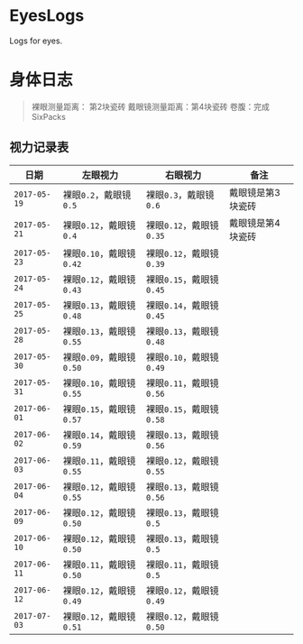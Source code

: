 # EyesLogs
Logs for eyes.

# 身体日志 #

>裸眼测量距离：  第2块瓷砖
>戴眼镜测量距离：第4块瓷砖
>卷腹：完成SixPacks

## 视力记录表

|      日期     |        左眼视力       |        右眼视力         |     备注        |
|  ----        |       ----           |         ----           |       ----      |
| `2017-05-19` | 裸眼`0.2`，戴眼镜`0.5` | 裸眼`0.3`，戴眼镜`0.6`   | 戴眼镜是第3块瓷砖 |
| `2017-05-21` | 裸眼`0.12`，戴眼镜`0.4` | 裸眼`0.12`，戴眼镜`0.35`| 戴眼镜是第4块瓷砖 |
| `2017-05-23` | 裸眼`0.10`，戴眼镜`0.42` | 裸眼`0.12`，戴眼镜`0.39`|
| `2017-05-24` | 裸眼`0.12`，戴眼镜`0.43` | 裸眼`0.15`，戴眼镜`0.45`|
| `2017-05-25` | 裸眼`0.13`，戴眼镜`0.48` | 裸眼`0.14`，戴眼镜`0.45`|
| `2017-05-28` | 裸眼`0.13`，戴眼镜`0.55` | 裸眼`0.13`，戴眼镜`0.48`|
| `2017-05-30` | 裸眼`0.09`，戴眼镜`0.50` | 裸眼`0.10`，戴眼镜`0.49`|
| `2017-05-31` | 裸眼`0.10`，戴眼镜`0.55` | 裸眼`0.11`，戴眼镜`0.56`|
| `2017-06-01` | 裸眼`0.15`，戴眼镜`0.57` | 裸眼`0.15`，戴眼镜`0.58`|
| `2017-06-02` | 裸眼`0.14`，戴眼镜`0.59` | 裸眼`0.13`，戴眼镜`0.56`|
| `2017-06-03` | 裸眼`0.11`，戴眼镜`0.55` | 裸眼`0.12`，戴眼镜`0.55`|
| `2017-06-04` | 裸眼`0.12`，戴眼镜`0.55` | 裸眼`0.13`，戴眼镜`0.56`|
| `2017-06-09` | 裸眼`0.12`，戴眼镜`0.50` | 裸眼`0.13`，戴眼镜`0.5`|
| `2017-06-10` | 裸眼`0.12`，戴眼镜`0.50` | 裸眼`0.13`，戴眼镜`0.5`|
| `2017-06-11` | 裸眼`0.11`，戴眼镜`0.50` | 裸眼`0.11`，戴眼镜`0.5`|
| `2017-06-12` | 裸眼`0.12`，戴眼镜`0.49` | 裸眼`0.12`，戴眼镜`0.49`|
| `2017-07-03` | 裸眼`0.12`，戴眼镜`0.51` | 裸眼`0.12`，戴眼镜`0.50`|



